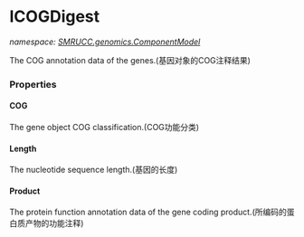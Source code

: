 ﻿# ICOGDigest
_namespace: [SMRUCC.genomics.ComponentModel](./index.md)_

The COG annotation data of the genes.(基因对象的COG注释结果)




### Properties

#### COG
The gene object COG classification.(COG功能分类)
#### Length
The nucleotide sequence length.(基因的长度)
#### Product
The protein function annotation data of the gene coding product.(所编码的蛋白质产物的功能注释)
